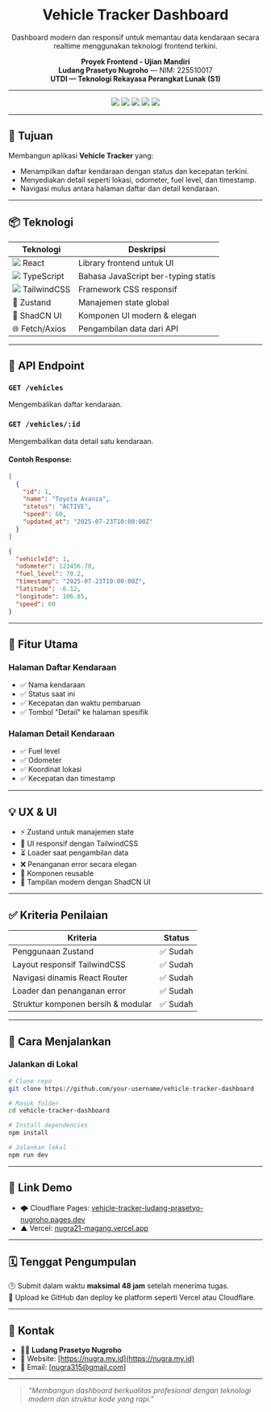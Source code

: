 <!-- README.md (Bahasa Indonesia) -->

<h1 align="center">
  Vehicle Tracker Dashboard
</h1>

<p align="center">
  Dashboard modern dan responsif untuk memantau data kendaraan secara realtime menggunakan teknologi frontend terkini.
</p>

<p align="center">
  <strong>Proyek Frontend - Ujian Mandiri</strong><br/>
  <strong>Ludang Prasetyo Nugroho</strong> — NIM: 225510017<br/>
  <strong>UTDI — Teknologi Rekayasa Perangkat Lunak (S1)</strong>
</p>

---

<div align="center">
  <img src="https://img.shields.io/badge/React-20232A?style=for-the-badge&logo=react&logoColor=61DAFB" />
  <img src="https://img.shields.io/badge/TypeScript-007ACC?style=for-the-badge&logo=typescript&logoColor=white" />
  <img src="https://img.shields.io/badge/TailwindCSS-38B2AC?style=for-the-badge&logo=tailwind-css&logoColor=white" />
  <img src="https://img.shields.io/badge/Zustand-%23212121?style=for-the-badge&logo=redux&logoColor=white" />
  <img src="https://img.shields.io/badge/ShadCN UI-000000?style=for-the-badge" />
</div>

---

<h2>🎯 Tujuan</h2>

Membangun aplikasi <strong>Vehicle Tracker</strong> yang:

- Menampilkan daftar kendaraan dengan status dan kecepatan terkini.
- Menyediakan detail seperti lokasi, odometer, fuel level, dan timestamp.
- Navigasi mulus antara halaman daftar dan detail kendaraan.

---

<h2>📦 Teknologi</h2>

| Teknologi        | Deskripsi                                |
|------------------|--------------------------------------------|
| <img src="https://img.icons8.com/officel/16/react.png"/> React        | Library frontend untuk UI            |
| <img src="https://img.icons8.com/color/16/typescript.png"/> TypeScript  | Bahasa JavaScript ber-typing statis |
| <img src="https://img.icons8.com/color/16/tailwind_css.png"/> TailwindCSS | Framework CSS responsif             |
| 🐻 Zustand      | Manajemen state global               |
| 🧹 ShadCN UI   | Komponen UI modern & elegan          |
| 🌐 Fetch/Axios | Pengambilan data dari API            |

---

<h2>🔌 API Endpoint</h2>

### <code>GET /vehicles</code>
Mengembalikan daftar kendaraan.

### <code>GET /vehicles/:id</code>
Mengembalikan data detail satu kendaraan.

#### Contoh Response:

```json
[
  {
    "id": 1,
    "name": "Toyota Avanza",
    "status": "ACTIVE",
    "speed": 60,
    "updated_at": "2025-07-23T10:00:00Z"
  }
]
```

```json
{
  "vehicleId": 1,
  "odometer": 123456.78,
  "fuel_level": 70.2,
  "timestamp": "2025-07-23T10:00:00Z",
  "latitude": -6.12,
  "longitude": 106.85,
  "speed": 60
}
```

---

<h2>📅 Fitur Utama</h2>

### Halaman Daftar Kendaraan
- ✅ Nama kendaraan
- ✅ Status saat ini
- ✅ Kecepatan dan waktu pembaruan
- ✅ Tombol "Detail" ke halaman spesifik

### Halaman Detail Kendaraan
- ✅ Fuel level
- ✅ Odometer
- ✅ Koordinat lokasi
- ✅ Kecepatan dan timestamp

---

<h2>💡 UX & UI</h2>

- ⚡ Zustand untuk manajemen state
- 📱 UI responsif dengan TailwindCSS
- ⏳ Loader saat pengambilan data
- ❌ Penanganan error secara elegan
- 🧠 Komponen reusable
- 🎨 Tampilan modern dengan ShadCN UI

---

<h2>✅ Kriteria Penilaian</h2>

| Kriteria                            | Status       |
|-------------------------------------|--------------|
| Penggunaan Zustand                  | ✅ Sudah   |
| Layout responsif TailwindCSS        | ✅ Sudah   |
| Navigasi dinamis React Router       | ✅ Sudah   |
| Loader dan penanganan error         | ✅ Sudah   |
| Struktur komponen bersih & modular  | ✅ Sudah   |

---

<h2>🚀 Cara Menjalankan</h2>

### Jalankan di Lokal

```bash
# Clone repo
git clone https://github.com/your-username/vehicle-tracker-dashboard

# Masuk folder
cd vehicle-tracker-dashboard

# Install dependencies
npm install

# Jalankan lokal
npm run dev
```

---

<h2>🚨 Link Demo</h2>

- 🌩️ Cloudflare Pages: [vehicle-tracker-ludang-prasetyo-nugroho.pages.dev](https://vehicle-tracker-ludang-prasetyo-nugroho.pages.dev/)
- ▲ Vercel: [nugra21-magang.vercel.app](https://nugra21-magang.vercel.app/)

---

<h2>🗓️ Tenggat Pengumpulan</h2>

🕒 Submit dalam waktu <strong>maksimal 48 jam</strong> setelah menerima tugas.  
🚀 Upload ke GitHub dan deploy ke platform seperti Vercel atau Cloudflare.

---

<h2>📲 Kontak</h2>

- 👨‍💻 <strong>Ludang Prasetyo Nugroho</strong>
- 🔗 Website: [https://nugra.my.id](https://nugra.my.id)
- 📧 Email: [nugra315@gmail.com]

---

<blockquote>
  <em>"Membangun dashboard berkualitas profesional dengan teknologi modern dan struktur kode yang rapi."</em>
</blockquote>
